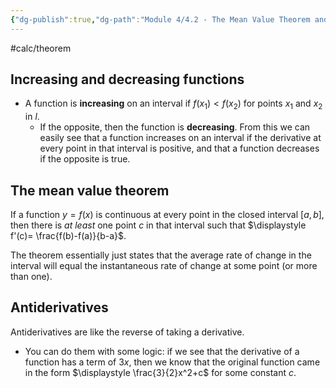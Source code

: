 ```yaml
---
{"dg-publish":true,"dg-path":"Module 4/4.2 - The Mean Value Theorem and Antiderivatives.md","permalink":"/module-4/4-2-the-mean-value-theorem-and-antiderivatives/","created":"","updated":""}
---
```


#calc/theorem 
## Increasing and decreasing functions
- A function is **increasing** on an interval if $f(x_{1})<f(x_{2})$ for points $x_{1}$ and $x_{2}$ in $l$.
	- If the opposite, then the function is **decreasing**.
From this we can easily see that a function increases on an interval if the derivative at every point in that interval is positive, and that a function decreases if the opposite is true.
## The mean value theorem
If a function $y=f(x)$ is continuous at every point in the closed interval $[a,b]$, then there is *at least* one point $c$ in that interval such that $\displaystyle f'(c)= \frac{f(b)-f(a)}{b-a}$.

The theorem essentially just states that the average rate of change in the interval will equal the instantaneous rate of change at some point (or more than one).
## Antiderivatives
Antiderivatives are like the reverse of taking a derivative.
- You can do them with some logic: if we see that the derivative of a function has a term of $3x$, then we know that the original function came in the form $\displaystyle \frac{3}{2}x^2+c$ for some constant $c$. 